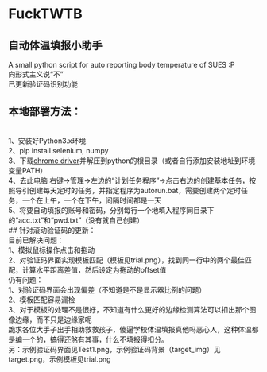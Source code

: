 # FuckTWTB
## 自动体温填报小助手
A small python script for auto reporting body temperature of SUES :P
<br>
向形式主义说“不”
<br>
已更新验证码识别功能
<br>
## 本地部署方法：
<br>
1、安装好Python3.x环境<br>
2、pip install selenium, numpy<br>
3、下载<a href="https://chromedriver.storage.googleapis.com/index.html?path=94.0.4606.61/", target="_blank">chrome driver</a>并解压到python的根目录（或者自行添加安装地址到环境变量PATH）<br>
4、去此电脑 右键->管理->左边的“计划任务程序”->点击右边的创建基本任务，按照导引创建每天定时的任务，并指定程序为autorun.bat，需要创建两个定时任务，一个在上午，一个在下午，间隔时间都是一天<br>
5、将要自动填报的账号和密码，分别每行一个地填入程序同目录下的“acc.txt”和“pwd.txt”（没有就自己创建）
<br>
## 针对滚动验证码的更新： <br>
目前已解决问题：<br>
1、模拟鼠标操作点击和拖动 <br>
2、对验证码界面实现模板匹配（模板见trial.png），找到同一行中的两个最佳匹配，计算水平距离差值，然后设定为拖动的offset值<br>
仍有问题：<br>
1、对验证码界面会出现偏差（不知道是不是显示器比例的问题）<br>
2、模板匹配容易漏检<br>
3、对于模板的处理不是很好，不知道有什么更好的边缘检测算法可以扣出那个图像边缘，而不只是边缘家呢<br>
跪求各位大手子出手相助救救孩子，傻逼学校体温填报真他吗恶心人，这种体温都是编一个的，搞得还煞有其事，什么不填报得扣分。<br>
另：示例验证码界面见Test1.png，示例验证码背景（target_img）见target.png，示例模板见trial.png<br>
